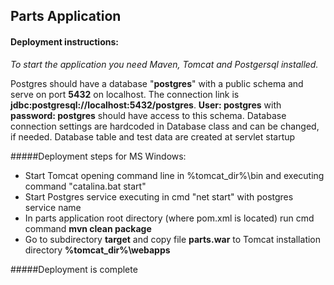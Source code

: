 Parts Application
-
#### Deployment instructions:

_To start the application you need Maven, Tomcat and Postgersql installed._

Postgres should have a database "__postgres__" with a public schema and serve on port __5432__ on localhost. 
The connection link is __jdbc:postgresql://localhost:5432/postgres__.
__User: postgres__ with __password: postgres__ should have access to this schema.
Database connection settings are hardcoded in Database class and can be changed, if needed.
Database table and test data are created at servlet startup

#####Deployment steps for MS Windows:

- Start Tomcat opening command line in %tomcat_dir%\bin 
and executing command "catalina.bat start"
- Start Postgres service executing in cmd "net start" with postgres service name
- In parts application root directory (where pom.xml is located) run cmd command __mvn clean package__
- Go to subdirectory __target__ and copy file __parts.war__ to Tomcat installation directory __%tomcat_dir%\webapps__

#####Deployment is complete



